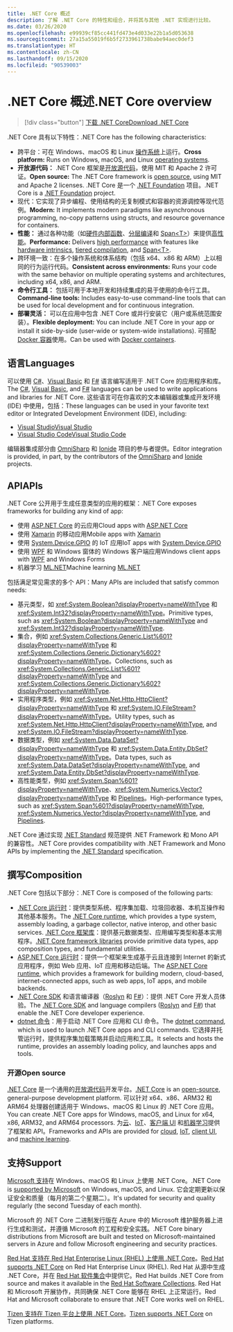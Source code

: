 ```yaml
---
title: .NET Core 概述
description: 了解 .NET Core 的特性和组合，并将其与其他 .NET 实现进行比较。
ms.date: 03/26/2020
ms.openlocfilehash: e99939cf85cc441fd473e4d033e22b1a5d053638
ms.sourcegitcommit: 27a15a55019f6b5f2733961738babe94aec0def3
ms.translationtype: HT
ms.contentlocale: zh-CN
ms.lasthandoff: 09/15/2020
ms.locfileid: "90539003"
---
```

# <a name="net-core-overview"></a><span data-ttu-id="8ee43-103">.NET Core 概述</span><span class="sxs-lookup"><span data-stu-id="8ee43-103">.NET Core overview</span></span>

> [!div class="button"]
> [<span data-ttu-id="8ee43-104">下载 .NET Core</span><span class="sxs-lookup"><span data-stu-id="8ee43-104">Download .NET Core</span></span>](https://dotnet.microsoft.com/download)

<span data-ttu-id="8ee43-105">.NET Core 具有以下特性：</span><span class="sxs-lookup"><span data-stu-id="8ee43-105">.NET Core has the following characteristics:</span></span>

- <span data-ttu-id="8ee43-106">跨平台：可在 Windows、macOS 和 Linux [操作系统](https://github.com/dotnet/core/blob/master/os-lifecycle-policy.md)上运行。</span><span class="sxs-lookup"><span data-stu-id="8ee43-106">**Cross platform:** Runs on Windows, macOS, and Linux [operating systems](https://github.com/dotnet/core/blob/master/os-lifecycle-policy.md).</span></span>
- <span data-ttu-id="8ee43-107">**开放源代码：** .NET Core 框架是[开放源代码](https://github.com/dotnet/core)，使用 MIT 和 Apache 2 许可证。</span><span class="sxs-lookup"><span data-stu-id="8ee43-107">**Open source:** The .NET Core framework is [open source](https://github.com/dotnet/core), using MIT and Apache 2 licenses.</span></span> <span data-ttu-id="8ee43-108">.NET Core 是一个 [.NET Foundation](https://dotnetfoundation.org/) 项目。</span><span class="sxs-lookup"><span data-stu-id="8ee43-108">.NET Core is a [.NET Foundation](https://dotnetfoundation.org/) project.</span></span>
- <span data-ttu-id="8ee43-109">现代：它实现了异步编程、使用结构的无复制模式和容器的资源调控等现代范例。</span><span class="sxs-lookup"><span data-stu-id="8ee43-109">**Modern:** It implements modern paradigms like asynchronous programming, no-copy patterns using structs, and resource governance for containers.</span></span>
- <span data-ttu-id="8ee43-110">**性能：** 通过各种功能（如[硬件内部函数](https://devblogs.microsoft.com/dotnet/hardware-intrinsics-in-net-core/)、[分层编译](https://github.com/dotnet/coreclr/blob/master/Documentation/design-docs/tiered-compilation.md)和 [Span\<T>](../standard/memory-and-spans/index.md)）来提供[高性能](https://devblogs.microsoft.com/dotnet/performance-improvements-in-net-core-3-0/)。</span><span class="sxs-lookup"><span data-stu-id="8ee43-110">**Performance:**  Delivers [high performance](https://devblogs.microsoft.com/dotnet/performance-improvements-in-net-core-3-0/) with features like [hardware intrinsics](https://devblogs.microsoft.com/dotnet/hardware-intrinsics-in-net-core/), [tiered compilation](https://github.com/dotnet/coreclr/blob/master/Documentation/design-docs/tiered-compilation.md), and [Span\<T>](../standard/memory-and-spans/index.md).</span></span>
- <span data-ttu-id="8ee43-111">跨环境一致：在多个操作系统和体系结构（包括 x64、x86 和 ARM）上以相同的行为运行代码。</span><span class="sxs-lookup"><span data-stu-id="8ee43-111">**Consistent across environments:** Runs your code with the same behavior on multiple operating systems and architectures, including x64, x86, and ARM.</span></span>
- <span data-ttu-id="8ee43-112">**命令行工具：** 包括可用于本地开发和持续集成的易于使用的命令行工具。</span><span class="sxs-lookup"><span data-stu-id="8ee43-112">**Command-line tools:**  Includes easy-to-use command-line tools that can be used for local development and for continuous integration.</span></span>
- <span data-ttu-id="8ee43-113">**部署灵活：** 可以在应用中包含 .NET Core 或并行安装它（用户或系统范围安装）。</span><span class="sxs-lookup"><span data-stu-id="8ee43-113">**Flexible deployment:** You can include .NET Core in your app or install it side-by-side (user-wide or system-wide installations).</span></span> <span data-ttu-id="8ee43-114">可搭配 [Docker 容器](docker/introduction.md)使用。</span><span class="sxs-lookup"><span data-stu-id="8ee43-114">Can be used with [Docker containers](docker/introduction.md).</span></span>

## <a name="languages"></a><span data-ttu-id="8ee43-115">语言</span><span class="sxs-lookup"><span data-stu-id="8ee43-115">Languages</span></span>

<span data-ttu-id="8ee43-116">可以使用 [C#](../csharp/index.yml)、[Visual Basic](../visual-basic/index.yml) 和 [F#](../fsharp/index.yml) 语言编写适用于 .NET Core 的应用程序和库。</span><span class="sxs-lookup"><span data-stu-id="8ee43-116">The [C#](../csharp/index.yml), [Visual Basic](../visual-basic/index.yml), and [F#](../fsharp/index.yml) languages can be used to write applications and libraries for .NET Core.</span></span> <span data-ttu-id="8ee43-117">这些语言可在你喜欢的文本编辑器或集成开发环境 (IDE) 中使用，包括：</span><span class="sxs-lookup"><span data-stu-id="8ee43-117">These languages can be used in your favorite text editor or Integrated Development Environment (IDE), including:</span></span>

- [<span data-ttu-id="8ee43-118">Visual Studio</span><span class="sxs-lookup"><span data-stu-id="8ee43-118">Visual Studio</span></span>](https://visualstudio.microsoft.com/vs/?utm_medium=microsoft&utm_source=docs.microsoft.com&utm_campaign=inline+link)
- [<span data-ttu-id="8ee43-119">Visual Studio Code</span><span class="sxs-lookup"><span data-stu-id="8ee43-119">Visual Studio Code</span></span>](https://code.visualstudio.com/download)

<span data-ttu-id="8ee43-120">编辑器集成部分由 [OmniSharp](https://www.omnisharp.net/) 和 [Ionide](https://ionide.io) 项目的参与者提供。</span><span class="sxs-lookup"><span data-stu-id="8ee43-120">Editor integration is provided, in part, by the contributors of the [OmniSharp](https://www.omnisharp.net/) and [Ionide](https://ionide.io) projects.</span></span>

## <a name="apis"></a><span data-ttu-id="8ee43-121">API</span><span class="sxs-lookup"><span data-stu-id="8ee43-121">APIs</span></span>

<span data-ttu-id="8ee43-122">.NET Core 公开用于生成任意类型的应用的框架：</span><span class="sxs-lookup"><span data-stu-id="8ee43-122">.NET Core exposes frameworks for building any kind of app:</span></span>

* <span data-ttu-id="8ee43-123">使用 [ASP.NET Core](/aspnet/core/) 的云应用</span><span class="sxs-lookup"><span data-stu-id="8ee43-123">Cloud apps with [ASP.NET Core](/aspnet/core/)</span></span>
* <span data-ttu-id="8ee43-124">使用 [Xamarin](/xamarin) 的移动应用</span><span class="sxs-lookup"><span data-stu-id="8ee43-124">Mobile apps with [Xamarin](/xamarin)</span></span>
* <span data-ttu-id="8ee43-125">使用 [System.Device.GPIO](/archive/msdn-magazine/2019/august/net-core-cross-platform-iot-programming-with-net-core-3-0) 的 IoT 应用</span><span class="sxs-lookup"><span data-stu-id="8ee43-125">IoT apps with [System.Device.GPIO](/archive/msdn-magazine/2019/august/net-core-cross-platform-iot-programming-with-net-core-3-0)</span></span>
* <span data-ttu-id="8ee43-126">使用 [WPF](../desktop-wpf/overview/index.md) 和 Windows 窗体的 Windows 客户端应用</span><span class="sxs-lookup"><span data-stu-id="8ee43-126">Windows client apps with [WPF](../desktop-wpf/overview/index.md) and Windows Forms</span></span>
* <span data-ttu-id="8ee43-127">机器学习 [ML.NET](../machine-learning/index.yml)</span><span class="sxs-lookup"><span data-stu-id="8ee43-127">Machine learning [ML.NET](../machine-learning/index.yml)</span></span>

<span data-ttu-id="8ee43-128">包括满足常见需求的多个 API：</span><span class="sxs-lookup"><span data-stu-id="8ee43-128">Many APIs are included that satisfy common needs:</span></span>

- <span data-ttu-id="8ee43-129">基元类型，如 <xref:System.Boolean?displayProperty=nameWithType> 和 <xref:System.Int32?displayProperty=nameWithType>。</span><span class="sxs-lookup"><span data-stu-id="8ee43-129">Primitive types, such as <xref:System.Boolean?displayProperty=nameWithType> and <xref:System.Int32?displayProperty=nameWithType>.</span></span>
- <span data-ttu-id="8ee43-130">集合，例如 <xref:System.Collections.Generic.List%601?displayProperty=nameWithType> 和 <xref:System.Collections.Generic.Dictionary%602?displayProperty=nameWithType>。</span><span class="sxs-lookup"><span data-stu-id="8ee43-130">Collections, such as <xref:System.Collections.Generic.List%601?displayProperty=nameWithType> and <xref:System.Collections.Generic.Dictionary%602?displayProperty=nameWithType>.</span></span>
- <span data-ttu-id="8ee43-131">实用程序类型，例如 <xref:System.Net.Http.HttpClient?displayProperty=nameWithType> 和 <xref:System.IO.FileStream?displayProperty=nameWithType>。</span><span class="sxs-lookup"><span data-stu-id="8ee43-131">Utility types, such as <xref:System.Net.Http.HttpClient?displayProperty=nameWithType>, and <xref:System.IO.FileStream?displayProperty=nameWithType>.</span></span>
- <span data-ttu-id="8ee43-132">数据类型，例如 <xref:System.Data.DataSet?displayProperty=nameWithType> 和 <xref:System.Data.Entity.DbSet?displayProperty=nameWithType>。</span><span class="sxs-lookup"><span data-stu-id="8ee43-132">Data types, such as <xref:System.Data.DataSet?displayProperty=nameWithType>, and <xref:System.Data.Entity.DbSet?displayProperty=nameWithType>.</span></span>
- <span data-ttu-id="8ee43-133">高性能类型，例如 <xref:System.Span%601?displayProperty=nameWithType>、<xref:System.Numerics.Vector?displayProperty=nameWithType> 和 [Pipelines](../standard/io/pipelines.md)。</span><span class="sxs-lookup"><span data-stu-id="8ee43-133">High-performance types, such as <xref:System.Span%601?displayProperty=nameWithType>, <xref:System.Numerics.Vector?displayProperty=nameWithType>, and [Pipelines](../standard/io/pipelines.md).</span></span>

<span data-ttu-id="8ee43-134">.NET Core 通过实现 [.NET Standard](../standard/net-standard.md) 规范提供 .NET Framework 和 Mono API 的兼容性。</span><span class="sxs-lookup"><span data-stu-id="8ee43-134">.NET Core provides compatibility with .NET Framework and Mono APIs by implementing the [.NET Standard](../standard/net-standard.md) specification.</span></span>

## <a name="composition"></a><span data-ttu-id="8ee43-135">撰写</span><span class="sxs-lookup"><span data-stu-id="8ee43-135">Composition</span></span>

<span data-ttu-id="8ee43-136">.NET Core 包括以下部分：</span><span class="sxs-lookup"><span data-stu-id="8ee43-136">.NET Core is composed of the following parts:</span></span>

- <span data-ttu-id="8ee43-137">[.NET Core 运行时](https://github.com/dotnet/runtime/tree/master/src/coreclr)：提供类型系统、程序集加载、垃圾回收器、本机互操作和其他基本服务。</span><span class="sxs-lookup"><span data-stu-id="8ee43-137">The [.NET Core runtime](https://github.com/dotnet/runtime/tree/master/src/coreclr), which provides a type system, assembly loading, a garbage collector, native interop, and other basic services.</span></span> <span data-ttu-id="8ee43-138">[.NET Core 框架库](https://github.com/dotnet/runtime/tree/master/src/libraries)：提供基元数据类型、应用编写类型和基本实用程序。</span><span class="sxs-lookup"><span data-stu-id="8ee43-138">[.NET Core framework libraries](https://github.com/dotnet/runtime/tree/master/src/libraries) provide primitive data types, app composition types, and fundamental utilities.</span></span>
- <span data-ttu-id="8ee43-139">[ASP.NET Core 运行时](https://github.com/dotnet/aspnetcore)：提供一个框架来生成基于云且连接到 Internet 的新式应用程序，例如 Web 应用、IoT 应用和移动后端。</span><span class="sxs-lookup"><span data-stu-id="8ee43-139">The [ASP.NET Core runtime](https://github.com/dotnet/aspnetcore), which provides a framework for building modern, cloud-based, internet-connected apps, such as web apps, IoT apps, and mobile backends.</span></span>
- <span data-ttu-id="8ee43-140">[.NET Core SDK](https://github.com/dotnet/sdk) 和语言编译器（[Roslyn](https://github.com/dotnet/roslyn) 和 [F#](https://github.com/microsoft/visualfsharp)）：提供 .NET Core 开发人员体验。</span><span class="sxs-lookup"><span data-stu-id="8ee43-140">The [.NET Core SDK](https://github.com/dotnet/sdk) and language compilers ([Roslyn](https://github.com/dotnet/roslyn) and [F#](https://github.com/microsoft/visualfsharp)) that enable the .NET Core developer experience.</span></span>
- <span data-ttu-id="8ee43-141">[dotnet 命令](./tools/dotnet.md)：用于启动 .NET Core 应用和 CLI 命令。</span><span class="sxs-lookup"><span data-stu-id="8ee43-141">The [dotnet command](./tools/dotnet.md), which is used to launch .NET Core apps and CLI commands.</span></span> <span data-ttu-id="8ee43-142">它选择并托管运行时，提供程序集加载策略并启动应用和工具。</span><span class="sxs-lookup"><span data-stu-id="8ee43-142">It selects and hosts the runtime, provides an assembly loading policy, and launches apps and tools.</span></span>

### <a name="open-source"></a><span data-ttu-id="8ee43-143">开源</span><span class="sxs-lookup"><span data-stu-id="8ee43-143">Open source</span></span>

<span data-ttu-id="8ee43-144">[.NET Core](about.md) 是一个通用的[开放源代码](https://github.com/dotnet/runtime/blob/master/LICENSE.TXT)开发平台。</span><span class="sxs-lookup"><span data-stu-id="8ee43-144">[.NET Core](about.md) is an [open-source](https://github.com/dotnet/runtime/blob/master/LICENSE.TXT), general-purpose development platform.</span></span> <span data-ttu-id="8ee43-145">可以针对 x64、x86、ARM32 和 ARM64 处理器创建适用于 Windows、macOS 和 Linux 的 .NET Core 应用。</span><span class="sxs-lookup"><span data-stu-id="8ee43-145">You can create .NET Core apps for Windows, macOS, and Linux for x64, x86, ARM32, and ARM64 processors.</span></span> <span data-ttu-id="8ee43-146">为[云](/aspnet/core/)、[IoT](/archive/msdn-magazine/2019/august/net-core-cross-platform-iot-programming-with-net-core-3-0)、[客户端 UI](../desktop-wpf/overview/index.md) 和[机器学习](../machine-learning/index.yml)提供了框架和 API。</span><span class="sxs-lookup"><span data-stu-id="8ee43-146">Frameworks and APIs are provided for [cloud](/aspnet/core/), [IoT](/archive/msdn-magazine/2019/august/net-core-cross-platform-iot-programming-with-net-core-3-0), [client UI](../desktop-wpf/overview/index.md), and [machine learning](../machine-learning/index.yml).</span></span>

## <a name="support"></a><span data-ttu-id="8ee43-147">支持</span><span class="sxs-lookup"><span data-stu-id="8ee43-147">Support</span></span>

<span data-ttu-id="8ee43-148">[Microsoft 支持](https://dotnet.microsoft.com/platform/support/policy)在 Windows、macOS 和 Linux 上使用 .NET Core。</span><span class="sxs-lookup"><span data-stu-id="8ee43-148">.NET Core is [supported by Microsoft](https://dotnet.microsoft.com/platform/support/policy) on Windows, macOS, and Linux.</span></span> <span data-ttu-id="8ee43-149">它会定期更新以保证安全和质量（每月的第二个星期二）。</span><span class="sxs-lookup"><span data-stu-id="8ee43-149">It's updated for security and quality regularly (the second Tuesday of each month).</span></span>

<span data-ttu-id="8ee43-150">Microsoft 的 .NET Core 二进制发行版在 Azure 中的 Microsoft 维护服务器上进行生成和测试，并遵循 Microsoft 的工程和安全实践。</span><span class="sxs-lookup"><span data-stu-id="8ee43-150">.NET Core binary distributions from Microsoft are built and tested on Microsoft-maintained servers in Azure and follow Microsoft engineering and security practices.</span></span>

<span data-ttu-id="8ee43-151">[Red Hat 支持在 Red Hat Enterprise Linux (RHEL) 上使用 .NET Core](https://developers.redhat.com/topics/dotnet/)。</span><span class="sxs-lookup"><span data-stu-id="8ee43-151">[Red Hat supports .NET Core](https://developers.redhat.com/topics/dotnet/) on Red Hat Enterprise Linux (RHEL).</span></span> <span data-ttu-id="8ee43-152">Red Hat 从源中生成 .NET Core，并在 [Red Hat 软件集合](https://developers.redhat.com/products/softwarecollections/overview/)中提供它。</span><span class="sxs-lookup"><span data-stu-id="8ee43-152">Red Hat builds .NET Core from source and makes it available in the [Red Hat Software Collections](https://developers.redhat.com/products/softwarecollections/overview/).</span></span> <span data-ttu-id="8ee43-153">Red Hat 和 Microsoft 开展协作，共同确保 .NET Core 能够在 RHEL 上正常运行。</span><span class="sxs-lookup"><span data-stu-id="8ee43-153">Red Hat and Microsoft collaborate to ensure that .NET Core works well on RHEL.</span></span>

<span data-ttu-id="8ee43-154">[Tizen 支持在 Tizen 平台上使用 .NET Core](https://developer.tizen.org/development/training/.net-application)。</span><span class="sxs-lookup"><span data-stu-id="8ee43-154">[Tizen supports .NET Core](https://developer.tizen.org/development/training/.net-application) on Tizen platforms.</span></span>
